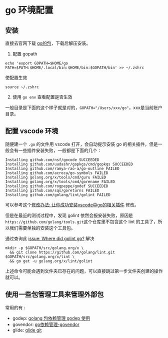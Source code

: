 # go 环境配置

## 安装

直接去官网下载 [go的包](https://golang.org/dl/)，下载后解压安装。

1. 配置 gopath 

```
echo 'export GOPATH=$HOME/go
PATH=$PATH:$HOME/.local/bin:$HOME/bin:$GOPATH/bin' >> ~/.zshrc
```
使配置生效

```
source ~/.zshrc
```

2. 使用 `go env` 查看配置是否生效

一般目录是下面的这个样子就是对的，`GOPATH="/Users/xxx/go"`，xxx是当前账户目录。

## 配置 vscode 环境
随便建一个 `.go` 的文件用 vscode 打开，会自动提示安装 go 的相关插件，但是一般会有一些插件安装失败，一般都是下面的几个：

```
Installing github.com/nsf/gocode SUCCEEDED
Installing github.com/uudashr/gopkgs/cmd/gopkgs SUCCEEDED
Installing github.com/ramya-rao-a/go-outline FAILED
Installing github.com/acroca/go-symbols FAILED
Installing golang.org/x/tools/cmd/guru FAILED
Installing golang.org/x/tools/cmd/gorename FAILED
Installing github.com/rogpeppe/godef SUCCEEDED
Installing github.com/sqs/goreturns FAILED
Installing github.com/golang/lint/golint FAILED
```

可以参考这个[修改办法: 让你成功安装vscode中go的相关插件](https://cloud.tencent.com/developer/article/1013066) 修改。

但是在最近的测试过程中，发现 golint 依然会报安装失败，原因是 `https://github.com/golang/tools.git`这个仓库里不包含这个 lint 的工具了，所以我们需要单独的安装这个工具包。

通过查询此 [issue: Where did golint go?](https://github.com/golang/lint/issues/397) 解决

```
mkdir -p $GOPATH/src/golang.org/x \
  && git clone https://github.com/golang/lint.git $GOPATH/src/golang.org/x/lint \
  && go get -u golang.org/x/lint/golint
```

上述命令可能会遇到文件夹已存在的问题，可以直接跳过第一步文件夹创建的操作就可以。

## 使用一些包管理工具来管理外部包

常用的有 :

* godep: [golang 包依赖管理 godep 使用](https://www.jianshu.com/p/db59b10c8c51)
* govendor: [go依赖管理-govendor](https://studygolang.com/articles/9785)
* glide: [glide git](https://github.com/Masterminds/glide)

